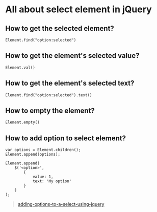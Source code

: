 # All about select element in jQuery

## How to get the selected element?

`Element.find("option:selected")`

## How to get the element's selected value?

`Element.val()`

## How to get the element's selected text?

`Element.find("option:selected").text()`

## How to empty the element?

`Element.empty()`

## How to add option to select element?

    var options = Element.children();
    Element.append(options);

    Element.append(
        $('<option>', 
            {
                value: 1,
                text: 'My option'
            }
        )
    );


> [adding-options-to-a-select-using-jquery](https://stackoverflow.com/questions/740195/adding-options-to-a-select-using-jquery?page=1&tab=votes#tab-top)